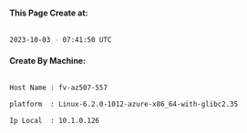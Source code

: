 
   
#### This Page Create at:

```bash

2023-10-03 - 07:41:50 UTC

```

#### Create By Machine:

```bash

Host Name : fv-az507-557

platform  : Linux-6.2.0-1012-azure-x86_64-with-glibc2.35

Ip Local  : 10.1.0.126

```

